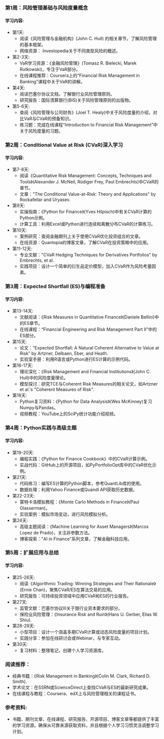 ### 第1周：风险管理基础与风险度量概念
#### 学习内容:
+ 第1天:
  + 阅读《风险管理与金融机构》(John C. Hull) 的相关章节，了解风险管理的基本框架。
  + 网络资源： Investopedia关于不同类型风险的概述。
+ 第2-3天:
  + VaR学习资源：《金融风险管理》(Tomasz R. Bielecki, Marek Rutkowski)，专注于VaR部分。
  + 在线课程推荐：Coursera上的“Financial Risk Management in Banking”课程中关于VaR的讲解。
+ 第4天:
  + 阅读巴塞尔协议文档，了解银行业风险管理原则。
  + 研究报告：国际清算银行(BIS)关于风险管理原则的出版物。
+ 第5-6天:
  + 查阅《风险管理与公司财务》(Joel T. Healy)中关于风险度量的介绍，对比VaR与CVaR的预备知识。
  + 练习题：完成在线课程“Introduction to Financial Risk Management”中关于风险度量的习题。
### 第2周：Conditional Value at Risk (CVaR)深入学习
#### 学习内容:
+ 第7-8天:
  + 阅读《Quantitative Risk Management: Concepts, Techniques and Tools》(Alexander J. McNeil, Rüdiger Frey, Paul Embrechts)中CVaR的章节。
  + 文章："The Conditional Value-at-Risk: Theory and Applications" by Rockafellar and Uryasev.
+ 第9天:
  + 实操指南：《Python for Finance》(Yves Hilpisch)中有关CVaR计算的Python示例。
  + 计算工具：利用Excel或Python进行连续和离散分布CVaR的计算练习。
+ 第10天:
  + 案例研究：查阅金融期刊上关于使用CVaR优化投资组合的文章。
  + 在线资源：Quantopia的博客文章，了解CVaR在投资策略中的应用。
+ 第11-12天:
  + 专业文献："CVaR Hedging Techniques for Derivatives Portfolios" by Embrechts, et al.
  + 实践项目：设计一个简单的衍生品定价模型，加入CVaR作为风险考量因素。
### 第3周：Expected Shortfall (ES)与编程准备
#### 学习内容:
+ 第13-14天:
  + 文献阅读：《Risk Measures in Quantitative Finance》(Daniele Bellini)中的ES章节。
  + 在线课程：“Financial Engineering and Risk Management Part II”中的ES部分。
+ 第15天:
  + 论文：“Expected Shortfall: A Natural Coherent Alternative to Value at Risk” by Artzner, Delbaen, Eber, and Heath.
  + 实验室手册：利用R语言或Python进行ES计算的示例代码。
+ 第16-17天:
  + 理论深化：《Risk Management and Financial Institutions》(John C. Hull)中的风险度量理论。
  + 模型探讨：研究TCE与Coherent Risk Measures的相关论文，如Artzner et al.'s "Coherent Measures of Risk".
+ 第18天:
  + Python复习资料：《Python for Data Analysis》(Wes McKinney)复习Numpy与Pandas。
  + 视频教程：YouTube上的SciPy统计功能介绍视频。
### 第4周：Python实践与高级主题
#### 学习内容:
+ 第19-20天:
  + 编程实践：《Python for Finance Cookbook》中的CVaR计算示例。
  + 实战代码：GitHub上的开源项目，如PyPortfolioOpt库中的CVaR优化示例。
+ 第21天:
  + 代码练习：编写ES计算的Python脚本，参考QuantLib库的使用。
  + 数据处理：利用Yahoo Finance或Quandl API获取历史数据。
+ 第22-23天:
  + 蒙特卡洛模拟教程：《Monte Carlo Methods in Finance》(Paul Glasserman)。
  + 实验案例：模拟市场变动，进行风险模拟分析。
+ 第24天:
  + 高级主题阅读：《Machine Learning for Asset Managers》(Marcos Lopez de Prado)，关注非参数方法。
  + 博客探索："AI in Finance"系列文章，了解金融科技应用。
### 第5周：扩展应用与总结
#### 学习内容:
+ 第25-26天:
  + 阅读《Algorithmic Trading: Winning Strategies and Their Rationale》(Ernie Chan)，聚焦CVaR/ES在算法交易的应用。
  + 研究报告：可持续投资领域中应用CVaR和ES的行业报告。
+ 第27天:
  + 监管文献：巴塞尔协议III关于银行业资本要求的部分。
  + 保险业风险管理：《Insurance Risk and Ruin》(Hans U. Gerber, Elias W. Shiu).
+ 第28-29天:
  + 小型项目：设计一个涵盖多期CVaR计算或动态风险度量的项目计划。
  + 实践分享：参加在线研讨会或Webinar，与专家互动。
+ 第30天:
  + 复习材料：整理笔记，创建个人学习资源库。
### 阅读推荐：
+ 经典书籍：《Risk Management in Banking》(Colin M. Clark, Richard D. Smith).
+ 学术论文：在SSRN或ScienceDirect上查找CVaR与ES的最新研究成果。
+ 在线课程与教程：Coursera、edX上与风险管理相关的课程证书。
### 参考资料:
+ 书籍、期刊文章、在线课程、研究报告、开源项目、博客文章等都提供了丰富的学习资源。确保从可靠来源获取资料，并且根据个人学习习惯灵活调整学习计划。